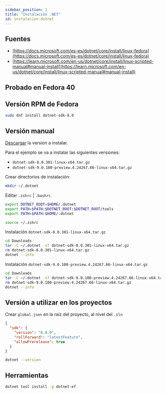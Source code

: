 ```yaml
---
sidebar_position: 1
title: "Instalación .NET"
id: instalacion-dotnet
---
```


## Fuentes

* [https://docs.microsoft.com/es-es/dotnet/core/install/linux-fedora](https://docs.microsoft.com/es-es/dotnet/core/install/linux-fedora)
* [https://learn.microsoft.com/en-us/dotnet/core/install/linux-scripted-manual#manual-install](https://learn.microsoft.com/en-us/dotnet/core/install/linux-scripted-manual#manual-install)

## Probado en Fedora 40

## Versión RPM de Fedora

```bash
sudo dnf install dotnet-sdk-8.0
```

## Versión manual

[Descargar](https://dotnet.microsoft.com/en-us/download) la version a instalar.

Para el ejemplo se va a instalar las siguientes versiones:

* `dotnet-sdk-8.0.301-linux-x64.tar.gz`
* `dotnet-sdk-9.0.100-preview.4.24267.66-linux-x64.tar.gz`

Crear directorios de instalación:

```bash
mkdir ~/.dotnet
```

Editar `.zshrc` | `.bashrc`

```bash
export DOTNET_ROOT=$HOME/.dotnet
export PATH=$PATH:$DOTNET_ROOT:$DOTNET_ROOT/tools
export PATH=$PATH:$HOME/.dotnet
```

```bash
source ~/.zshrc
```

Instalación `dotnet-sdk-8.0.301-linux-x64.tar.gz`

```bash
cd Downloads
tar -C ~/.dotnet -xf dotnet-sdk-8.0.301-linux-x64.tar.gz
rm dotnet-sdk-8.0.301-linux-x64.tar.gz
dotnet --info
```

Instalación `dotnet-sdk-9.0.100-preview.4.24267.66-linux-x64.tar.gz`

```bash
cd Downloads
tar -C ~/.dotnet -xf dotnet-sdk-9.0.100-preview.4.24267.66-linux-x64.tar.gz
rm dotnet-sdk-9.0.100-preview.4.24267.66-linux-x64.tar.gz
dotnet --info
```

## Versión a utilizar en los proyectos

Crear `global.json` en la raíz del proyecto, al nivel del `.sln`

```json
{
  "sdk": {
    "version": "8.0.0",
    "rollForward": "latestFeature",
    "allowPrerelease": true
  }
}
```

```bash
dotnet --version
```

## Herramientas

```bash
dotnet tool install -g dotnet-ef
```
